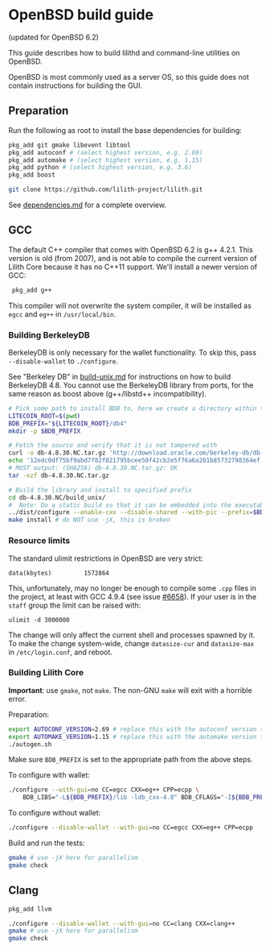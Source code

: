 OpenBSD build guide
======================
(updated for OpenBSD 6.2)

This guide describes how to build lilithd and command-line utilities on OpenBSD.

OpenBSD is most commonly used as a server OS, so this guide does not contain instructions for building the GUI.

Preparation
-------------

Run the following as root to install the base dependencies for building:

```bash
pkg_add git gmake libevent libtool
pkg_add autoconf # (select highest version, e.g. 2.69)
pkg_add automake # (select highest version, e.g. 1.15)
pkg_add python # (select highest version, e.g. 3.6)
pkg_add boost

git clone https://github.com/lilith-project/lilith.git
```

See [dependencies.md](dependencies.md) for a complete overview.

GCC
-------

The default C++ compiler that comes with OpenBSD 6.2 is g++ 4.2.1. This version is old (from 2007), and is not able to compile the current version of Lilith Core because it has no C++11 support. We'll install a newer version of GCC:

```bash
 pkg_add g++
 ```

 This compiler will not overwrite the system compiler, it will be installed as `egcc` and `eg++` in `/usr/local/bin`.

### Building BerkeleyDB

BerkeleyDB is only necessary for the wallet functionality. To skip this, pass `--disable-wallet` to `./configure`.

See "Berkeley DB" in [build-unix.md](build-unix.md#berkeley-db) for instructions on how to build BerkeleyDB 4.8.
You cannot use the BerkeleyDB library from ports, for the same reason as boost above (g++/libstd++ incompatibility).

```bash
# Pick some path to install BDB to, here we create a directory within the lilith directory
LITECOIN_ROOT=$(pwd)
BDB_PREFIX="${LITECOIN_ROOT}/db4"
mkdir -p $BDB_PREFIX

# Fetch the source and verify that it is not tampered with
curl -o db-4.8.30.NC.tar.gz 'http://download.oracle.com/berkeley-db/db-4.8.30.NC.tar.gz'
echo '12edc0df75bf9abd7f82f821795bcee50f42cb2e5f76a6a281b85732798364ef  db-4.8.30.NC.tar.gz' | sha256 -c
# MUST output: (SHA256) db-4.8.30.NC.tar.gz: OK
tar -xzf db-4.8.30.NC.tar.gz

# Build the library and install to specified prefix
cd db-4.8.30.NC/build_unix/
#  Note: Do a static build so that it can be embedded into the executable, instead of having to find a .so at runtime
../dist/configure --enable-cxx --disable-shared --with-pic --prefix=$BDB_PREFIX CC=egcc CXX=eg++ CPP=ecpp
make install # do NOT use -jX, this is broken
```

### Resource limits

The standard ulimit restrictions in OpenBSD are very strict:

    data(kbytes)         1572864

This, unfortunately, may no longer be enough to compile some `.cpp` files in the project,
at least with GCC 4.9.4 (see issue [#6658](https://github.com/bitcoin/bitcoin/issues/6658)).
If your user is in the `staff` group the limit can be raised with:

    ulimit -d 3000000

The change will only affect the current shell and processes spawned by it. To
make the change system-wide, change `datasize-cur` and `datasize-max` in
`/etc/login.conf`, and reboot.

### Building Lilith Core

**Important**: use `gmake`, not `make`. The non-GNU `make` will exit with a horrible error.

Preparation:
```bash
export AUTOCONF_VERSION=2.69 # replace this with the autoconf version that you installed
export AUTOMAKE_VERSION=1.15 # replace this with the automake version that you installed
./autogen.sh
```
Make sure `BDB_PREFIX` is set to the appropriate path from the above steps.

To configure with wallet:
```bash
./configure --with-gui=no CC=egcc CXX=eg++ CPP=ecpp \
    BDB_LIBS="-L${BDB_PREFIX}/lib -ldb_cxx-4.8" BDB_CFLAGS="-I${BDB_PREFIX}/include"
```

To configure without wallet:
```bash
./configure --disable-wallet --with-gui=no CC=egcc CXX=eg++ CPP=ecpp
```

Build and run the tests:
```bash
gmake # use -jX here for parallelism
gmake check
```

Clang
------------------------------

```bash
pkg_add llvm

./configure --disable-wallet --with-gui=no CC=clang CXX=clang++
gmake # use -jX here for parallelism
gmake check
```
